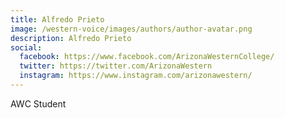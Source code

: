 ```yaml
---
title: Alfredo Prieto
image: /western-voice/images/authors/author-avatar.png
description: Alfredo Prieto
social:
  facebook: https://www.facebook.com/ArizonaWesternCollege/
  twitter: https://twitter.com/ArizonaWestern
  instagram: https://www.instagram.com/arizonawestern/
---
```


AWC Student